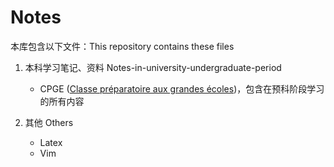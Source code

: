 # Notes

本库包含以下文件：This repository contains these files

1. 本科学习笔记、资料 Notes-in-university-undergraduate-period
    - CPGE ([Classe préparatoire aux grandes écoles](https://en.wikipedia.org/wiki/Classe_préparatoire_aux_grandes_écoles))，包含在预科阶段学习的所有内容

2. 其他 Others
    - Latex
    - Vim
